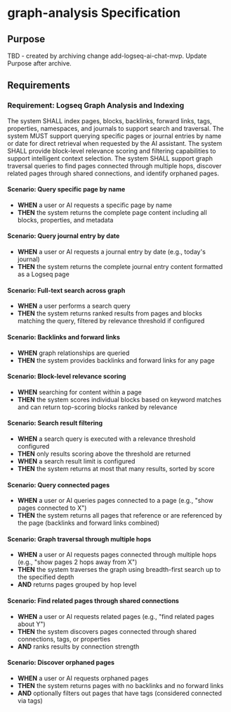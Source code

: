 # graph-analysis Specification

## Purpose
TBD - created by archiving change add-logseq-ai-chat-mvp. Update Purpose after archive.
## Requirements
### Requirement: Logseq Graph Analysis and Indexing
The system SHALL index pages, blocks, backlinks, forward links, tags, properties, namespaces, and journals to support search and traversal. The system MUST support querying specific pages or journal entries by name or date for direct retrieval when requested by the AI assistant. The system SHALL provide block-level relevance scoring and filtering capabilities to support intelligent context selection. The system SHALL support graph traversal queries to find pages connected through multiple hops, discover related pages through shared connections, and identify orphaned pages.

#### Scenario: Query specific page by name
- **WHEN** a user or AI requests a specific page by name
- **THEN** the system returns the complete page content including all blocks, properties, and metadata

#### Scenario: Query journal entry by date
- **WHEN** a user or AI requests a journal entry by date (e.g., today's journal)
- **THEN** the system returns the complete journal entry content formatted as a Logseq page

#### Scenario: Full-text search across graph
- **WHEN** a user performs a search query
- **THEN** the system returns ranked results from pages and blocks matching the query, filtered by relevance threshold if configured

#### Scenario: Backlinks and forward links
- **WHEN** graph relationships are queried
- **THEN** the system provides backlinks and forward links for any page

#### Scenario: Block-level relevance scoring
- **WHEN** searching for content within a page
- **THEN** the system scores individual blocks based on keyword matches and can return top-scoring blocks ranked by relevance

#### Scenario: Search result filtering
- **WHEN** a search query is executed with a relevance threshold configured
- **THEN** only results scoring above the threshold are returned
- **WHEN** a search result limit is configured
- **THEN** the system returns at most that many results, sorted by score

#### Scenario: Query connected pages
- **WHEN** a user or AI queries pages connected to a page (e.g., "show pages connected to X")
- **THEN** the system returns all pages that reference or are referenced by the page (backlinks and forward links combined)

#### Scenario: Graph traversal through multiple hops
- **WHEN** a user or AI requests pages connected through multiple hops (e.g., "show pages 2 hops away from X")
- **THEN** the system traverses the graph using breadth-first search up to the specified depth
- **AND** returns pages grouped by hop level

#### Scenario: Find related pages through shared connections
- **WHEN** a user or AI requests related pages (e.g., "find related pages about Y")
- **THEN** the system discovers pages connected through shared connections, tags, or properties
- **AND** ranks results by connection strength

#### Scenario: Discover orphaned pages
- **WHEN** a user or AI requests orphaned pages
- **THEN** the system returns pages with no backlinks and no forward links
- **AND** optionally filters out pages that have tags (considered connected via tags)

